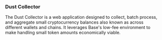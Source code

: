 ### Dust Collector

The Dust Collector is a web application designed to collect, batch process, and aggregate small cryptocurrency balances also known as across different wallets and chains. It leverages Base's low-fee environment to make handling small token amounts economically viable.





